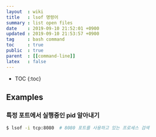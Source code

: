 ```yaml
---
layout  : wiki
title   : lsof 명령어
summary : list open files
date    : 2019-09-10 21:52:01 +0900
updated : 2019-09-10 21:53:57 +0900
tag     : bash command
toc     : true
public  : true
parent  : [[command-line]]
latex   : false
---
```

* TOC
{:toc}

## Examples
### 특정 포트에서 실행중인 pid 알아내기

```sh
$ lsof -i tcp:8080  # 8080 포트를 사용하고 있는 프로세스 검색
```
